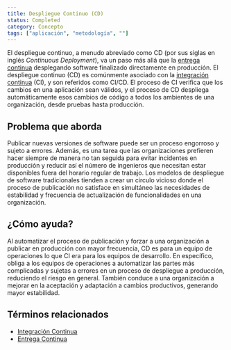 ```yaml
---
title: Despliegue Continuo (CD)
status: Completed
category: Concepto
tags: ["aplicación", "metodología", ""]
---
```


El despliegue continuo, a menudo abreviado como CD (por sus siglas en inglés _Continuous Deployment_), va un paso más allá que la [entrega continua](/es/continuous-delivery/)
desplegando software finalizado directamente en producción.
El despliegue continuo (CD) es comúnmente asociado con la [integración continua](/es/continuous-integration/) (CI),
y son referidos como CI/CD.
El proceso de CI verifica que los cambios en una aplicación sean válidos,
y el proceso de CD despliega automáticamente esos cambios de código a todos los ambientes de una organización, desde pruebas hasta producción.

## Problema que aborda

Publicar nuevas versiones de software puede ser un proceso engorroso y sujeto a errores.
Además, es una tarea que las organizaciones prefieren hacer siempre de manera no tan seguida para evitar incidentes en producción
y reducir así el número de ingenieros que necesitan estar disponibles fuera del horario regular de trabajo.
Los modelos de despliegue de software tradicionales tienden a crear un circulo vicioso
donde el proceso de publicación no satisface en simultáneo las necesidades de estabilidad y frecuencia de actualización de funcionalidades en una organización.

## ¿Cómo ayuda?

Al automatizar el proceso de publicación y forzar a una organización a publicar en producción con mayor frecuencia,
CD es para un equipo de operaciones lo que CI era para los equipos de desarrollo.
En específico, obliga a los equipos de operaciones a automatizar las partes más complicadas y sujetas a errores en un proceso de despliegue a producción, reduciendo el riesgo en general.
También conduce a una organización a mejorar en la aceptación y adaptación a cambios productivos, generando mayor estabilidad.

## Términos relacionados

* [Integración Continua](/es/continuous-integration/)
* [Entrega Continua](/es/continuous-delivery/)

